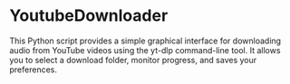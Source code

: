 # YoutubeDownloader
This Python script provides a simple graphical interface for downloading audio from YouTube videos using the yt-dlp command-line tool. It allows you to select a download folder, monitor progress, and saves your preferences.
